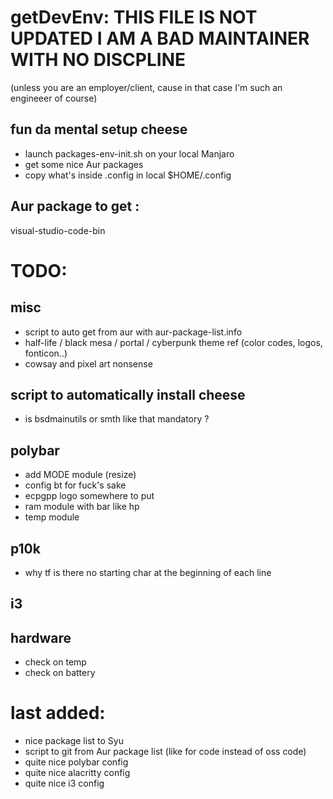 # getDevEnv: THIS FILE IS NOT UPDATED I AM A BAD MAINTAINER WITH NO DISCPLINE
(unless you are an employer/client, cause in that case I'm such an engineeer of course)

## fun da mental setup cheese
- launch packages-env-init.sh on your local Manjaro
- get some nice Aur packages 
- copy what's inside .config in local $HOME/.config
## Aur package to get :
visual-studio-code-bin

# TODO: 
## misc
- script to auto get from aur with aur-package-list.info
- half-life / black mesa / portal / cyberpunk theme ref (color codes, logos, fonticon..)
- cowsay and pixel art nonsense

## script to automatically install cheese
- is bsdmainutils or smth like that mandatory ?

## polybar 
- add MODE module (resize)
- config bt for fuck's sake
- ecpgpp logo somewhere to put
- ram module with bar like hp
- temp module

## p10k
- why tf is there no starting char at the beginning of each line

## i3

## hardware
- check on temp
- check on battery

# last added: 
- nice package list to Syu
- script to git from Aur package list (like for code instead of oss code)
- quite nice polybar config
- quite nice alacritty config
- quite nice i3 config


